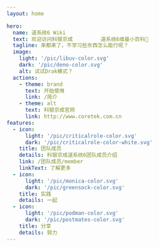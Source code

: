 ```yaml
---
layout: home

hero:
  name: 道系统6 Wiki
  text: 欢迎访问科银京成         道系统6维基小百科💯
  tagline: 来都来了，不学习些东西怎么能行呢？
  image:
    light: '/pic/libuv-color.svg'
    dark: '/pic/deno-color.svg'
    alt: 试试Drak模式？
  actions:
    - theme: brand
      text: 开始使用
      link: /简介
    - theme: alt
      text: 科银京成官网
      link: http://www.coretek.com.cn
features:   
  - icon:
      light: '/pic/criticalrole-color.svg'
      dark: '/pic/criticalrole-color-white.svg'
    title: 团队成员
    details: 科银京成道系统6团队成员介绍
    link: /团队成员/member
    linkText: 了解更多
  - icon:
      light: '/pic/monica-color.svg'
      dark: '/pic/greensock-color.svg'
    title: 实践
    details: 一起
  - icon:
      light: '/pic/podman-color.svg'
      dark: '/pic/postmates-color.svg'
    title: 分享
    details: 努力
---
```


